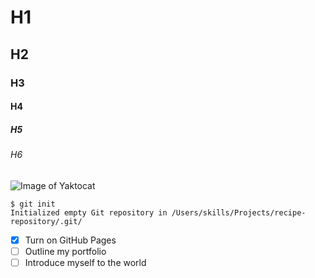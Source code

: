 # H1
## H2
### H3
#### H4
##### H5
###### H6

![Image of Yaktocat](https://octodex.github.com/images/yaktocat.png)

```
$ git init
Initialized empty Git repository in /Users/skills/Projects/recipe-repository/.git/
```

- [x] Turn on GitHub Pages
- [ ] Outline my portfolio
- [ ] Introduce myself to the world
